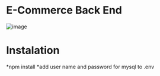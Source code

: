 # E-Commerce Back End

![image](https://user-images.githubusercontent.com/78700475/122702025-2b25ab80-d214-11eb-9e57-3de91f68b392.png)

# Instalation
*npm install
*add user name and password for mysql to .env
